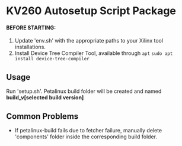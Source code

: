 # KV260 Autosetup Script Package

#### BEFORE STARTING:
1. Update 'env.sh' with the appropriate paths to your Xilinx tool installations.
2. Install Device Tree Compiler Tool, available through ```apt```
  ```sudo apt install device-tree-compiler```


## Usage
Run 'setup.sh'. Petalinux build folder will be created and named **build_v[selected build version]**



## Common Problems
- If petalinux-build fails due to fetcher failure, manually delete 'components' folder inside the corresponding build folder.

